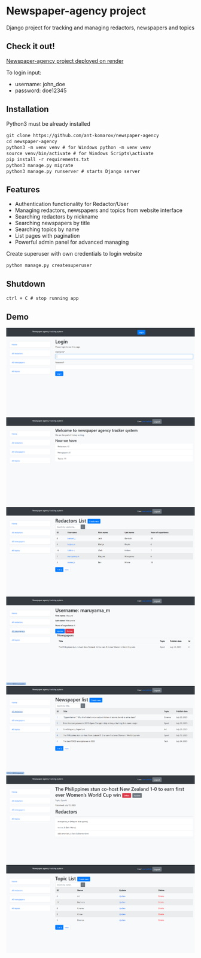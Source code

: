 # Newspaper-agency project

Django project for tracking and managing redactors, newspapers and topics

## Check it out!

[Newspaper-agency project deployed on render](https://newspaper-agency-nzod.onrender.com/)

To login input:
* username: john_doe
* password: doe12345

## Installation

Python3 must be already installed

```shell
git clone https://github.com/ant-komarov/newspaper-agency
cd newspaper-agency
python3 -m venv venv # for Windows python -m venv venv
source venv/bin/activate # for Windows Scripts\activate
pip install -r requirements.txt
python3 manage.py migrate
python3 manage.py runserver # starts Django server
```

## Features

* Authentication functionality for Redactor/User
* Managing redactors, newspapers and topics from website interface
* Searching redactors by nickname
* Searching newspapers by title
* Searching topics by name
* List pages with pagination
* Powerful admin panel for advanced managing

Create superuser with own credentials to login website
```shell
python manage.py createsuperuser
```
## Shutdown

```shell
ctrl + C # stop running app
```
## Demo

![Website interface](readme_img/login_page.png)
![Website interface](readme_img/Homepage.png)
![Website interface](readme_img/redactors_list.png)
![Website interface](readme_img/redactor_detail.png)
![Website interface](readme_img/newspaper_list.png)
![Website interface](readme_img/newspaper_detail.png)
![Website interface](readme_img/topics_list.png)